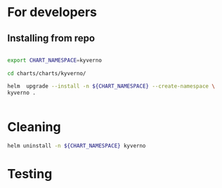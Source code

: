 # For developers
 
## Installing from repo
 
```bash 

export CHART_NAMESPACE=kyverno
 
cd charts/charts/kyverno/

helm  upgrade --install -n ${CHART_NAMESPACE} --create-namespace \
kyverno .
 
``` 
# Cleaning

```bash
helm uninstall -n ${CHART_NAMESPACE} kyverno

```


# Testing

```bash

```
